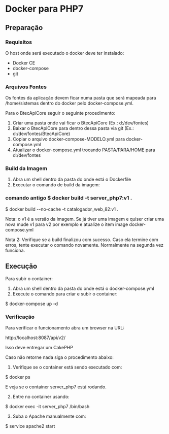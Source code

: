 # Docker para PHP7

## Preparação

### Requisitos

O host onde será executado o docker deve ter instalado:

* Docker CE
* docker-compose
* git 

### Arquivos Fontes

Os fontes da aplicação devem ficar numa pasta que será mapeada para /home/sistemas dentro do docker pelo docker-compose.yml.

Para o BtecApiCore seguir o seguinte procedimento:

1. Criar uma pasta onde vai ficar o BtecApiCore (Ex.: d:/dev/fontes)
2. Baixar o BtecApiCore para dentro dessa pasta via git (Ex.: d:/dev/fontes/BtecApiCore)
3. Copiar o arquivo docker-compose-MODELO.yml para docker-compose.yml
4. Atualizar o docker-compose.yml trocando PASTA/PARA/HOME para d:/dev/fontes

### Build da Imagem

1. Abra um shell dentro da pasta do onde está o Dockerfile
2. Executar o comando de build da imagem:

### comando antigo $ docker build -t  server_php7:v1 .  
$ docker build --no-cache -t catalogador_web_82:v1 . 

Nota: o v1 é a versão da imagem. Se já tiver uma imagem e quiser criar uma nova mude v1 para v2 por exemplo e atualize o item image docker-compose.yml

Nota 2: Verifique se a build finalizou com sucesso. Caso ela termine com erros, tente executar o comando novamente. Normalmente na segunda vez funciona.

## Execução

Para subir o container:

1. Abra um shell dentro da pasta do onde está o docker-compose.yml
2. Execute o comando para criar e subir o container:

$ docker-compose up -d 

### Verificação

Para verificar o funcionamento abra um browser na URL: 

http://localhost:8087/api/v2/

Isso deve entregar um CakePHP

Caso não retorne nada siga o procedimento abaixo:

1. Verifique se o container está sendo executado com:

$ docker ps 

E veja se o container server_php7 está rodando. 

2. Entre no container usando:

$ docker exec -it server_php7 /bin/bash

3. Suba o Apache manualmente com:

$ service apache2 start 

